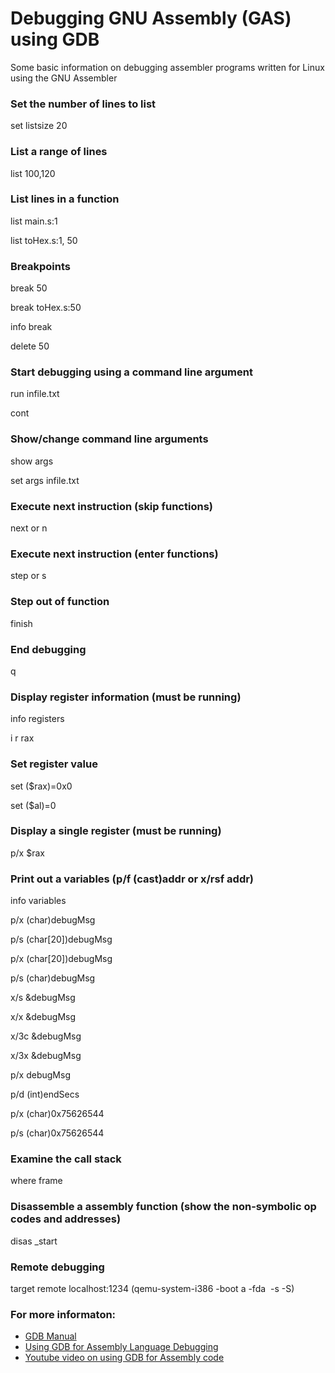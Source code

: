 Debugging GNU Assembly (GAS) using GDB
===
Some basic information on debugging assembler programs written for Linux using the GNU Assembler

### Set the number of lines to list

set listsize 20

### List a range of lines

list 100,120

### List lines in a function

list main.s:1 

list toHex.s:1, 50

### Breakpoints

break 50

break toHex.s:50

info break

delete 50

### Start debugging using a command line argument

run infile.txt

cont

### Show/change command line arguments

show args

set args infile.txt

### Execute next instruction (skip functions)

next or n

### Execute next instruction (enter functions)

step or s

### Step out of function

finish

### End debugging

q

### Display register information (must be running)

info registers

i r rax

### Set register value

set ($rax)=0x0

set ($al)=0

### Display a single register (must be running)

p/x $rax

### Print out a variables (p/f (cast)addr or x/rsf addr)

info variables

p/x (char)debugMsg

p/s (char[20])debugMsg

p/x (char[20])debugMsg

p/s (char)debugMsg

x/s &debugMsg

x/x &debugMsg

x/3c &debugMsg

x/3x &debugMsg

p/x debugMsg

p/d (int)endSecs

p/x (char)0x75626544

p/s (char)0x75626544

### Examine the call stack

where
frame

### Disassemble a assembly function (show the non-symbolic op codes and addresses)

disas _start

### Remote debugging

target remote localhost:1234 (qemu-system-i386 -boot a -fda <image> -s -S)

### For more informaton:

* [GDB Manual](https://sourceware.org/gdb/current/onlinedocs/gdb/)
* [Using GDB for Assembly Language Debugging](https://www.csee.umbc.edu/~chang/cs313.f04/gdb_help.shtml)
* [Youtube video on using GDB for Assembly code ](https://www.youtube.com/watch?v=8ymVjHCIciQ)

